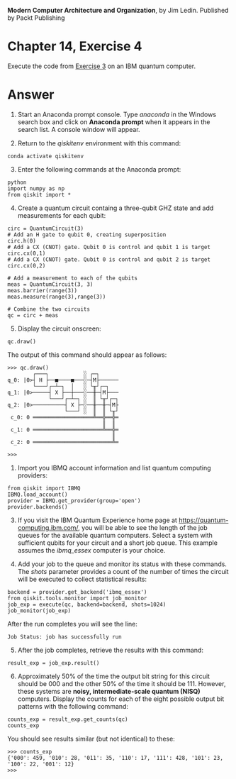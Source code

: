 __Modern Computer Architecture and Organization__, by Jim Ledin. Published by Packt Publishing
# Chapter 14, Exercise 4

Execute the code from [Exercise 3](Ex__3_run_quantum_local.md) on an IBM quantum computer.

# Answer
1. Start an Anaconda prompt console. Type *anaconda* in the Windows search box and click on **Anaconda prompt** when it appears in the search list. A console window will appear.

1. Return to the *qiskitenv* environment with this command:
```
conda activate qiskitenv
```

3. Enter the following commands at the Anaconda prompt:
```
python
import numpy as np
from qiskit import *
```

4. Create a quantum circuit containg a three-qubit GHZ state and add measurements for each qubit:
```
circ = QuantumCircuit(3)
# Add an H gate to qubit 0, creating superposition
circ.h(0)
# Add a CX (CNOT) gate. Qubit 0 is control and qubit 1 is target
circ.cx(0,1)
# Add a CX (CNOT) gate. Qubit 0 is control and qubit 2 is target
circ.cx(0,2)

# Add a measurement to each of the qubits
meas = QuantumCircuit(3, 3)
meas.barrier(range(3))
meas.measure(range(3),range(3))

# Combine the two circuits
qc = circ + meas
```

5. Display the circuit onscreen:
```
qc.draw()
```

The output of this command should appear as follows:
```
>>> qc.draw()
        ┌───┐           ░ ┌─┐
q_0: |0>┤ H ├──■────■───░─┤M├──────
        └───┘┌─┴─┐  │   ░ └╥┘┌─┐
q_1: |0>─────┤ X ├──┼───░──╫─┤M├───
             └───┘┌─┴─┐ ░  ║ └╥┘┌─┐
q_2: |0>──────────┤ X ├─░──╫──╫─┤M├
                  └───┘ ░  ║  ║ └╥┘
 c_0: 0 ═══════════════════╩══╬══╬═
                              ║  ║
 c_1: 0 ══════════════════════╩══╬═
                                 ║
 c_2: 0 ═════════════════════════╩═

>>>
```

1. Import you IBMQ account information and list quantum computing providers:
```
from qiskit import IBMQ
IBMQ.load_account()
provider = IBMQ.get_provider(group='open')
provider.backends()
```

3. If you visit the IBM Quantum Experience home page at https://quantum-computing.ibm.com/, you will be able to see the length of the job queues for the available quantum computers. Select a system with sufficient qubits for your circuit and a short job queue. This example assumes the *ibmq_essex* computer is your choice.

1. Add your job to the queue and monitor its status with these commands. The *shots* parameter provides a count of the number of times the circuit will be executed to collect statistical results:
```
backend = provider.get_backend('ibmq_essex')
from qiskit.tools.monitor import job_monitor
job_exp = execute(qc, backend=backend, shots=1024)
job_monitor(job_exp)
```

After the run completes you will see the line:
```
Job Status: job has successfully run
```

5. After the job completes, retrieve the results with this command:
```
result_exp = job_exp.result()
```

6. Approximately 50% of the time the output bit string for this circuit should be 000 and the other 50% of the time it should be 111. However, these systems are **noisy, intermediate-scale quantum (NISQ)** computers. Display the counts for each of the eight possible output bit patterns with the following command:
```
counts_exp = result_exp.get_counts(qc)
counts_exp
```

You should see results similar (but not identical) to these:
```
>>> counts_exp
{'000': 459, '010': 28, '011': 35, '110': 17, '111': 428, '101': 23, '100': 22, '001': 12}
>>>
```

